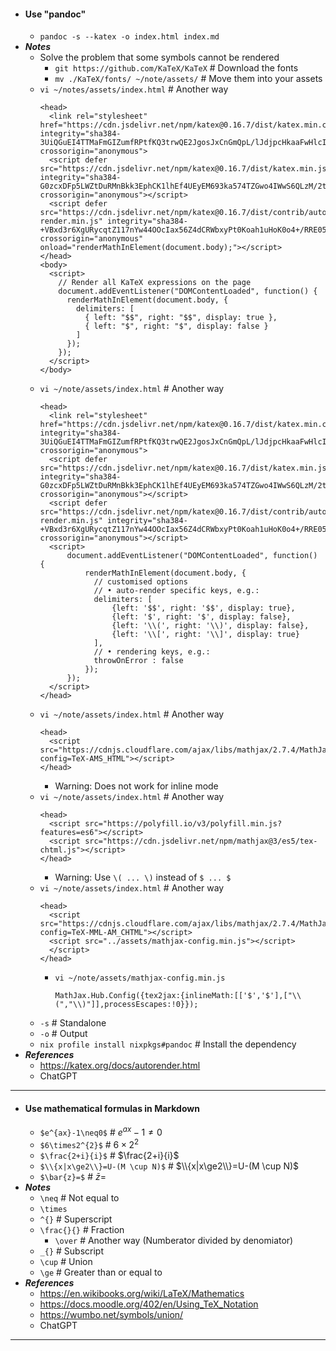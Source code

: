 - #### Use "pandoc"
    - `pandoc -s --katex -o index.html index.md`
- ***Notes***
    - Solve the problem that some symbols cannot be rendered
        - `git https://github.com/KaTeX/KaTeX` # Download the fonts
        - `mv ./KaTeX/fonts/ ~/note/assets/` # Move them into your assets
    - `vi ~/notes/assets/index.html` # Another way
      ```
      <head>
        <link rel="stylesheet" href="https://cdn.jsdelivr.net/npm/katex@0.16.7/dist/katex.min.css" integrity="sha384-3UiQGuEI4TTMaFmGIZumfRPtfKQ3trwQE2JgosJxCnGmQpL/lJdjpcHkaaFwHlcI" crossorigin="anonymous">
        <script defer src="https://cdn.jsdelivr.net/npm/katex@0.16.7/dist/katex.min.js" integrity="sha384-G0zcxDFp5LWZtDuRMnBkk3EphCK1lhEf4UEyEM693ka574TZGwo4IWwS6QLzM/2t" crossorigin="anonymous"></script>
        <script defer src="https://cdn.jsdelivr.net/npm/katex@0.16.7/dist/contrib/auto-render.min.js" integrity="sha384-+VBxd3r6XgURycqtZ117nYw44OOcIax56Z4dCRWbxyPt0Koah1uHoK0o4+/RRE05" crossorigin="anonymous" onload="renderMathInElement(document.body);"></script>
      </head>
      <body>
        <script>
          // Render all KaTeX expressions on the page
          document.addEventListener("DOMContentLoaded", function() {
            renderMathInElement(document.body, {
              delimiters: [
                { left: "$$", right: "$$", display: true },
                { left: "$", right: "$", display: false }
              ]
            });
          });
        </script>
      </body>
      ```
    - `vi ~/note/assets/index.html` # Another way
      ```
      <head>
        <link rel="stylesheet" href="https://cdn.jsdelivr.net/npm/katex@0.16.7/dist/katex.min.css" integrity="sha384-3UiQGuEI4TTMaFmGIZumfRPtfKQ3trwQE2JgosJxCnGmQpL/lJdjpcHkaaFwHlcI" crossorigin="anonymous">
        <script defer src="https://cdn.jsdelivr.net/npm/katex@0.16.7/dist/katex.min.js" integrity="sha384-G0zcxDFp5LWZtDuRMnBkk3EphCK1lhEf4UEyEM693ka574TZGwo4IWwS6QLzM/2t" crossorigin="anonymous"></script>
        <script defer src="https://cdn.jsdelivr.net/npm/katex@0.16.7/dist/contrib/auto-render.min.js" integrity="sha384-+VBxd3r6XgURycqtZ117nYw44OOcIax56Z4dCRWbxyPt0Koah1uHoK0o4+/RRE05" crossorigin="anonymous"></script>
        <script>
            document.addEventListener("DOMContentLoaded", function() {
                renderMathInElement(document.body, {
                  // customised options
                  // • auto-render specific keys, e.g.:
                  delimiters: [
                      {left: '$$', right: '$$', display: true},
                      {left: '$', right: '$', display: false},
                      {left: '\\(', right: '\\)', display: false},
                      {left: '\\[', right: '\\]', display: true}
                  ],
                  // • rendering keys, e.g.:
                  throwOnError : false
                });
            });
        </script>
      </head>
      ```
    - `vi ~/note/assets/index.html` # Another way
      ```
      <head>
        <script src="https://cdnjs.cloudflare.com/ajax/libs/mathjax/2.7.4/MathJax.js?config=TeX-AMS_HTML"></script>
      </head>
      ```
        - Warning: Does not work for inline mode
    - `vi ~/note/assets/index.html` # Another way
      ```
      <head>
        <script src="https://polyfill.io/v3/polyfill.min.js?features=es6"></script>
        <script src="https://cdn.jsdelivr.net/npm/mathjax@3/es5/tex-chtml.js"></script>
      </head>
      ```
        - Warning: Use `\( ... \)` instead of `$ ... $`
    - `vi ~/note/assets/index.html` # Another way
      ```
      <head>
        <script src="https://cdnjs.cloudflare.com/ajax/libs/mathjax/2.7.4/MathJax.js?config=TeX-MML-AM_CHTML"></script>
        <script src="../assets/mathjax-config.min.js"></script>
        </script>
      </head>
      ```
        - `vi ~/note/assets/mathjax-config.min.js`
          ```
          MathJax.Hub.Config({tex2jax:{inlineMath:[['$','$'],["\\(","\\)"]],processEscapes:!0}});
          ```
    - `-s` # Standalone
    - `-o` # Output
    - `nix profile install nixpkgs#pandoc` # Install the dependency
- ***References***
    - https://katex.org/docs/autorender.html
    - ChatGPT
- ---
- #### Use mathematical formulas in Markdown
    - `$e^{ax}-1\neq0$` # $e^{ax}-1\neq0$
    - `$6\times2^{2}$` # $6\times2^{2}$
    - `$\frac{2+i}{i}$` # $\frac{2+i}{i}$
    - `$\\{x|x\ge2\\}=U-(M \cup N)$` # $\\{x|x\ge2\\}=U-(M \cup N)$
    - `$\bar{z}=$` # $\bar{z}=$
- ***Notes***
    - `\neq` # Not equal to
    - `\times`
    - `^{}` # Superscript
    - `\frac{}{}` # Fraction
        - `\over` # Another way (Numberator divided by denomiator)
    - `_{}` # Subscript
    - ` \cup ` # Union
    - `\ge` # Greater than or equal to
- ***References***
    - https://en.wikibooks.org/wiki/LaTeX/Mathematics
    - https://docs.moodle.org/402/en/Using_TeX_Notation
    - https://wumbo.net/symbols/union/
    - ChatGPT
- ---
